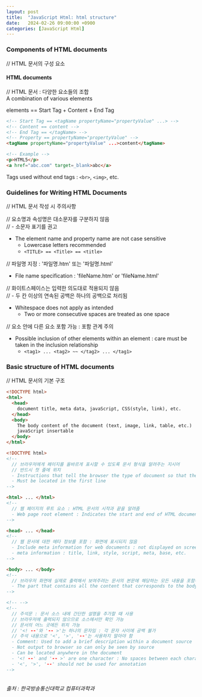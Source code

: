 ```yaml
---
layout: post
title:  "JavaScript Html: html structure"
date:   2024-02-26 09:00:00 +0900
categories: [JavaScript Html]
---
```


### Components of HTML documents   
// HTML 문서의 구성 요소   
   
#### HTML documents   
// HTML 문서 : 다양한 요소들의 조합   
A combination of various elements   
   
elements == Start Tag + Content + End Tag   
   
```html
<!-- Start Tag == <tagName propertyName="propertyValue" ...> -->
<!-- Content == content -->
<!-- End Tag == </tagName> -->
<!-- Property == propertyName="propertyValue" -->
<tagName propertyName="propertyValue" ...>content</tagName>

<!-- Example -->
<p>HTML5</p>
<a href="abc.com" target=_blank>abc</a>
```
   
Tags used without end tags : `<br>`, `<img>`, etc.   
   
### Guidelines for Writing HTML Documents   
// HTML 문서 작성 시 주의사항   
   
// 요소명과 속성명은 대소문자를 구분하지 않음   
// - 소문자 표기를 권고   
- The element name and property name are not case sensitive   
  - Lowercase letters recommended   
  - `<TITLE> == <Title> == <title>`   
   
// 파일명 지정 : '파일명.htm' 또는 '파일명.html'   
- File name specification : 'fileName.htm' or 'fileName.html'   
   
// 화이트스페이스는 입력한 의도대로 적용되지 않음   
// - 두 칸 이상의 연속된 공백은 하나의 공백으로 처리됨   
- Whitespace does not apply as intended   
  - Two or more consecutive spaces are treated as one space   
   
// 요소 안에 다른 요소 포함 가능 : 포함 관계 주의   
- Possible inclusion of other elements within an element : care must be taken in the inclusion relationship   
  - `<tag1> ... <tag2> ~~ </tag2> ... </tag1>`   
   
### Basic structure of HTML documents   
// HTML 문서의 기본 구조   
   
```html
<!DOCTYPE html>
<html>
  <head>
    document title, meta data, javaScript, CSS(style, link), etc.
  </head>
  <body>
    The body content of the document (text, image, link, table, etc.)
    javaScript insertable
  </body>
</html>
```
   
```html
<!DOCTYPE html>
<!-- 
  // 브라우저에게 페이지를 올바르게 표시할 수 있도록 문서 형식을 알려주는 지시어
  // 반드시 첫 줄에 위치
  - Instructions that tell the browser the type of document so that the page can be displayed correctly
  - Must be located in the first line 
-->
```
   
```html
<html> ... </html>
<!-- 
  // 웹 페이지의 루트 요소 : HTML 문서의 시작과 끝을 알려줌
  - Web page root element : Indicates the start and end of HTML documents
-->
```
   
```html
<head> ... </head>
<!-- 
  // 웹 문서에 대한 메타 정보를 포함 : 화면에 표시되지 않음
  - Include meta information for web documents : not displayed on screen
  - meta information : title, link, style, script, meta, base, etc.
-->
```
   
```html
<body> ... </body>
<!-- 
  // 브라우저 화면에 실제로 출력해서 보여주려는 문서의 본문에 해당하는 모든 내용을 포함하는 부분 
  - The part that contains all the content that corresponds to the body of the document you want to actually show on the browser screen
-->
```
   
```html
<!-- -->
<!-- 
  // 주석문 : 문서 소스 내에 간단한 설명을 추가할 때 사용
  // 브라우저에 출력되지 않으므로 소스에서만 확인 가능
  // 문서의 어느 곳에든 위치 가능
  // '<! --'와 '-- >'는 하나의 문자임 : 각 문자 사이에 공백 불가
  // 주석 내용으로 '<', '>', '--'는 사용하지 말아야 함
  - Comment: Used to add a brief description within a document source
  - Not output to browser so can only be seen by source
  - Can be located anywhere in the document
  - '<! --' and '-- >' are one character : No spaces between each character
  - '<', '>', '--' should not be used for annotation
-->
```
   
<br />
<cite>출처 : 한국방송통신대학교 컴퓨터과학과</cite>
